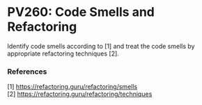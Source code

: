 # PV260: Code Smells and Refactoring

Identify code smells according to [1] and treat the code smells by appropriate refactoring techniques [2].

### References
[1] https://refactoring.guru/refactoring/smells \
[2] https://refactoring.guru/refactoring/techniques
